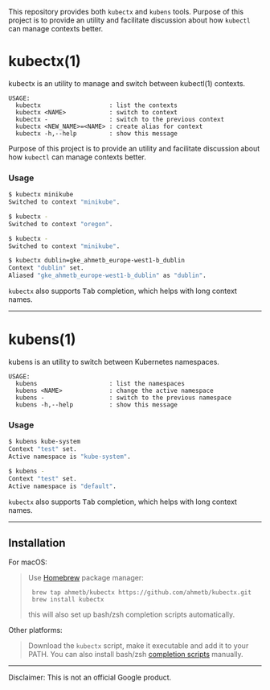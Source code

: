 This repository provides both `kubectx` and `kubens` tools. Purpose of this
project is to provide an utility and facilitate discussion about how `kubectl`
can manage contexts better.

# kubectx(1)

kubectx is an utility to manage and switch between kubectl(1) contexts.

```
USAGE:
  kubectx                   : list the contexts
  kubectx <NAME>            : switch to context
  kubectx -                 : switch to the previous context
  kubectx <NEW_NAME>=<NAME> : create alias for context
  kubectx -h,--help         : show this message
```

Purpose of this project is to provide an utility and facilitate discussion
about how `kubectl` can manage contexts better.

### Usage

```sh
$ kubectx minikube
Switched to context "minikube".

$ kubectx -
Switched to context "oregon".

$ kubectx -
Switched to context "minikube".

$ kubectx dublin=gke_ahmetb_europe-west1-b_dublin
Context "dublin" set.
Aliased "gke_ahmetb_europe-west1-b_dublin" as "dublin".
```

`kubectx` also supports <kbd>Tab</kbd> completion, which helps with long context
names.

-----

# kubens(1)

kubens is an utility to switch between Kubernetes namespaces.

```
USAGE:
  kubens                    : list the namespaces
  kubens <NAME>             : change the active namespace
  kubens -                  : switch to the previous namespace
  kubens -h,--help          : show this message
```


### Usage

```sh
$ kubens kube-system
Context "test" set.
Active namespace is "kube-system".

$ kubens -
Context "test" set.
Active namespace is "default".
```

`kubectx` also supports <kbd>Tab</kbd> completion, which helps with long context
names.

-----

## Installation

For macOS:

> Use [Homebrew](https://brew.sh/) package manager:
>
>      brew tap ahmetb/kubectx https://github.com/ahmetb/kubectx.git
>      brew install kubectx
> this will also set up bash/zsh completion scripts automatically.

Other platforms:

> Download the `kubectx` script, make it executable and add it to your PATH. You
> can also install bash/zsh [completion scripts](completion/) manually.

-----

Disclaimer: This is not an official Google product.
